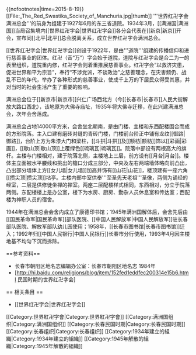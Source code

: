 {{nofootnotes|time=2015-8-19}}
[[File:_The_Red_Swastika_Society_of_Manchuria.jpg|thumb]] 
'''世界红卍字会满洲总会'''的前身为组建于1927年6月的东三省道院。1934年3月，[[满洲国|满洲国]]当局召集境内[[世界红卍字会|世界红卍字会]]各分会代表在[[新京|新京]]开会，宣布同[[北平|北平]]总会脱离关系，成立世界红卍字会满洲总会。

[[世界红卍字会|世界红卍字会]]创设于1922年，是由'''道院'''组建的传播信仰和进行慈善事业的团体。红卍（音“万”）字会始于道院，道院与红卍字会是合二为一的表里组织，道院重内修，红卍字会则着重推展慈善事业。红卍字会“以救济灾患，促进世界和平为宗旨”，奉行“不涉党派，不谈政治”之慈善理念，在灾害频仍、战乱不已的年代，举办了各种形式的慈善事业，使成千上万的下层民众得受其惠，并对当时的社会生活产生了重要的影响。

满洲总会位于[[新京市|新京市]]兴仁广场西北方（今[[长春市|长春市]]人民大街解放大路口西北），该地原为大佛寺庙址，1935年将大佛寺迁移，在此兴建满洲总会，次年会舍落成。

满洲总会占地14000平方米，会舍坐北朝南，是由门楼、主楼和东西配楼围合而成的方形院落。主入口建有磨砖对缝的青砖门楼，门楼前台阶正中铺有龙纹[[御路|御路]]，台阶上方为朱漆大门和梁柱，[[斗拱|斗拱]]及[[额枋|额枋]]饰以[[彩画|彩画]]，[[歇山顶|歇山顶]]上覆绿色[[琉璃瓦|琉璃瓦]]。院落中部设有两根高大的旗杆。主楼与门楼相对，建于院落北侧，主楼地上三层，前方设有[[月台|月台]]。楼体主立面被水平腰线和挑出的檐口分成三部分，中央及左右两端墙体略向前凸出，凸出部分墙体上方[[女儿墙|女儿墙]]加高并饰有[[山花|山花]]，楼顶建有一座六角[[攒尖顶|攒尖顶]]坫亭。主楼内部中室供奉'''至圣先天老祖'''圣像，两侧为诵经的经室，二层是供修徒坐禅的禅室。两座二层配楼样式相同，东西相对，分立于院落两侧。东配楼楼上是办公室，楼下为水房、厨房、勤杂人员休息室和传达室；西配楼为神职人员的宿舍。

1944年在满洲总会会舍内成立了康德印书馆；1945年满洲国解体后，会舍先后由[[国民革命军|国民革命军]]部队医院、[[中国人民解放军|中国人民解放军]]驻长春部队医院、解放军部队幼儿园使用；1958年，[[长春市图书馆|长春市图书馆]]迁入；1992年归[[中国人民银行|中国人民银行]]长春市分行使用，1993年4月因主楼地基不均匀下沉而拆除。

==参考资料== 
* 长春市朝阳区地名志编辑办公室：长春市朝阳区地名志 1984年
* [http://hi.baidu.com/religions/blog/item/152fed1eddfec200314e15b6.html 民国时期的世界红卍字会]

== 相关条目 ==
* [[世界红卍字会|世界红卍字会]]

[[Category:世界紅卍字會|Category:世界紅卍字會]]
[[Category:满洲国组织|Category:满洲国组织]]
[[Category:长春民国时期|Category:长春民国时期]]
[[Category:长春组织|Category:长春组织]]
[[Category:1934年建立的組織|Category:1934年建立的組織]]
[[Category:1945年解散的組織|Category:1945年解散的組織]]